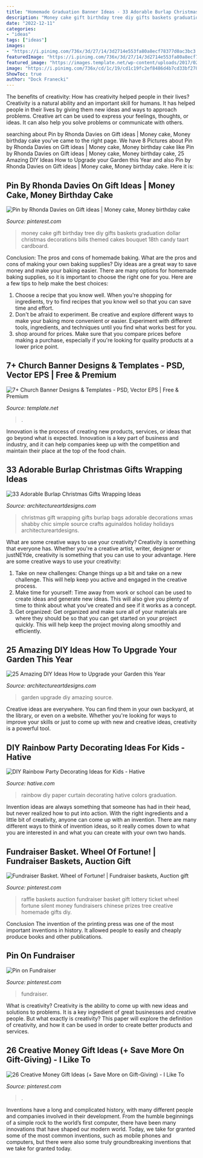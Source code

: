 ```yaml
---
title: "Homemade Graduation Banner Ideas - 33 Adorable Burlap Christmas Gifts Wrapping Ideas"
description: "Money cake gift birthday tree diy gifts baskets graduation dollar christmas decorations bills themed cakes bouquet 18th candy taart cardboard"
date: "2022-12-11"
categories:
- "ideas"
tags: ["ideas"]
images:
- "https://i.pinimg.com/736x/3d/27/14/3d2714e553fa80a8ecf78377d0ac3bc3.jpg"
featuredImage: "https://i.pinimg.com/736x/3d/27/14/3d2714e553fa80a8ecf78377d0ac3bc3.jpg"
featured_image: "https://images.template.net/wp-content/uploads/2017/02/03231918/Church-Wedding-Banner.jpg?width=480"
image: "https://i.pinimg.com/736x/cd/1c/19/cd1c19fc2ef8486d4b7cd33bf278ad10--fundraiser-baskets-raffle-prizes.jpg"
ShowToc: true
author: "Dock Franecki"
---
```



The benefits of creativity: How has creativity helped people in their lives?
Creativity is a natural ability and an important skill for humans. It has helped people in their lives by giving them new ideas and ways to approach problems. Creative art can be used to express your feelings, thoughts, or ideas. It can also help you solve problems or communicate with others.

	

		
searching about Pin by Rhonda Davies on Gift ideas | Money cake, Money birthday cake you've came to the right page. We have 8 Pictures about Pin by Rhonda Davies on Gift ideas | Money cake, Money birthday cake like Pin by Rhonda Davies on Gift ideas | Money cake, Money birthday cake, 25 Amazing DIY Ideas How to Upgrade your Garden this Year and also Pin by Rhonda Davies on Gift ideas | Money cake, Money birthday cake. Here it is:
		
    
## Pin By Rhonda Davies On Gift Ideas | Money Cake, Money Birthday Cake

<img loading=lazy src="https://i.pinimg.com/736x/64/a2/7b/64a27be0f7030b8d9ae3b24c7f8252a6--money-cake-gift-money.jpg" onerror="this.onerror=null;this.src='https://tse4.mm.bing.net/th?id=OIP.-7185FT8lUSvPIRA5WfBZwHaJ7&amp;pid=15.1';" alt="Pin by Rhonda Davies on Gift ideas | Money cake, Money birthday cake">

_Source: pinterest.com_

>money cake gift birthday tree diy gifts baskets graduation dollar christmas decorations bills themed cakes bouquet 18th candy taart cardboard. 

	

Conclusion: The pros and cons of homemade baking.
What are the pros and cons of making your own baking supplies? Diy ideas are a great way to save money and make your baking easier. There are many options for homemade baking supplies, so it is important to choose the right one for you. Here are a few tips to help make the best choices: 
1. Choose a recipe that you know well. When you're shopping for ingredients, try to find recipes that you know well so that you can save time and effort. 
2. Don't be afraid to experiment. Be creative and explore different ways to make your baking more convenient or easier. Experiment with different tools, ingredients, and techniques until you find what works best for you. 
3. shop around for prices. Make sure that you compare prices before making a purchase, especially if you're looking for quality products at a lower price point.

    
## 7+ Church Banner Designs &amp; Templates - PSD, Vector EPS | Free &amp; Premium

<img loading=lazy src="https://images.template.net/wp-content/uploads/2017/02/03231918/Church-Wedding-Banner.jpg?width=480" onerror="this.onerror=null;this.src='https://tse3.mm.bing.net/th?id=OIP.HNQlGUDJ_AvXVl3yXQwdawHaLO&amp;pid=15.1';" alt="7+ Church Banner Designs &amp; Templates - PSD, Vector EPS | Free &amp; Premium">

_Source: template.net_

>. 

	

Innovation is the process of creating new products, services, or ideas that go beyond what is expected. Innovation is a key part of business and industry, and it can help companies keep up with the competition and maintain their place at the top of the food chain.

    
## 33 Adorable Burlap Christmas Gifts Wrapping Ideas

<img loading=lazy src="https://www.architectureartdesigns.com/wp-content/uploads/2013/11/611.jpg" onerror="this.onerror=null;this.src='https://tse2.mm.bing.net/th?id=OIP.Dn-ZBb2V_eXMaDeCxB4cdwHaLI&amp;pid=15.1';" alt="33 Adorable Burlap Christmas Gifts Wrapping Ideas">

_Source: architectureartdesigns.com_

>christmas gift wrapping gifts burlap bags adorable decorations xmas shabby chic simple source crafts aguinaldos holiday holidays architectureartdesigns. 

	

What are some creative ways to use your creativity?
Creativity is something that everyone has. Whether you're a creative artist, writer, designer or justNEYde, creativity is something that you can use to your advantage. Here are some creative ways to use your creativity: 
1. Take on new challenges: Change things up a bit and take on a new challenge. This will help keep you active and engaged in the creative process. 
2. Make time for yourself: Time away from work or school can be used to create ideas and generate new ideas. This will also give you plenty of time to think about what you've created and see if it works as a concept. 
3. Get organized: Get organized and make sure all of your materials are where they should be so that you can get started on your project quickly. This will help keep the project moving along smoothly and efficiently. 

    
## 25 Amazing DIY Ideas How To Upgrade Your Garden This Year

<img loading=lazy src="https://www.architectureartdesigns.com/wp-content/uploads/2014/02/1430.jpg" onerror="this.onerror=null;this.src='https://tse1.mm.bing.net/th?id=OIP.Wohxblskq_Y4W8YimXKZygHaJ2&amp;pid=15.1';" alt="25 Amazing DIY Ideas How to Upgrade your Garden this Year">

_Source: architectureartdesigns.com_

>garden upgrade diy amazing source. 

	

Creative ideas are everywhere. You can find them in your own backyard, at the library, or even on a website. Whether you're looking for ways to improve your skills or just to come up with new and creative ideas, creativity is a powerful tool.

    
## DIY Rainbow Party Decorating Ideas For Kids - Hative

<img loading=lazy src="https://hative.com/wp-content/uploads/2014/11/diy-rainbow-party-decorating-ideas/7-diy-rainbow-paper-curtain.jpg" onerror="this.onerror=null;this.src='https://tse4.mm.bing.net/th?id=OIP.6Ada-zOvyZwDK4n3P17UDwHaLM&amp;pid=15.1';" alt="DIY Rainbow Party Decorating Ideas for Kids - Hative">

_Source: hative.com_

>rainbow diy paper curtain decorating hative colors graduation. 

	

Invention ideas are always something that someone has had in their head, but never realized how to put into action. With the right ingredients and a little bit of creativity, anyone can come up with an invention. There are many different ways to think of invention ideas, so it really comes down to what you are interested in and what you can create with your own two hands.

    
## Fundraiser Basket. Wheel Of Fortune! | Fundraiser Baskets, Auction Gift

<img loading=lazy src="https://i.pinimg.com/736x/cd/1c/19/cd1c19fc2ef8486d4b7cd33bf278ad10--fundraiser-baskets-raffle-prizes.jpg" onerror="this.onerror=null;this.src='https://tse2.mm.bing.net/th?id=OIP.3yn-K-YH_OgeX8FOAI19RQHaLH&amp;pid=15.1';" alt="Fundraiser Basket. Wheel of Fortune! | Fundraiser baskets, Auction gift">

_Source: pinterest.com_

>raffle baskets auction fundraiser basket gift lottery ticket wheel fortune silent money fundraisers chinese prizes tree creative homemade gifts diy. 

	

Conclusion
The invention of the printing press was one of the most important inventions in history. It allowed people to easily and cheaply produce books and other publications.

    
## Pin On Fundraiser

<img loading=lazy src="https://i.pinimg.com/736x/3d/27/14/3d2714e553fa80a8ecf78377d0ac3bc3.jpg" onerror="this.onerror=null;this.src='https://tse2.mm.bing.net/th?id=OIP.H5BT91KAsoMMAyWv9eNctwHaLH&amp;pid=15.1';" alt="Pin on Fundraiser">

_Source: pinterest.com_

>fundraiser. 

	

What is creativity?
Creativity is the ability to come up with new ideas and solutions to problems. It is a key ingredient of great businesses and creative people. But what exactly is creativity? This paper will explore the definition of creativity, and how it can be used in order to create better products and services.

    
## 26 Creative Money Gift Ideas (+ Save More On Gift-Giving) - I Like To

<img loading=lazy src="https://i.pinimg.com/736x/ad/e7/51/ade7516da759da3513b4726bbe097ed3.jpg" onerror="this.onerror=null;this.src='https://tse3.mm.bing.net/th?id=OIP.0lIEqrdfZx5X2q5qwYr2vwHaJ4&amp;pid=15.1';" alt="26 Creative Money Gift Ideas (+ Save More on Gift-Giving) - I Like To">

_Source: pinterest.com_

>. 

	

Inventions have a long and complicated history, with many different people and companies involved in their development. From the humble beginnings of a simple rock to the world’s first computer, there have been many innovations that have shaped our modern world. Today, we take for granted some of the most common inventions, such as mobile phones and computers, but there were also some truly groundbreaking inventions that we take for granted today.

